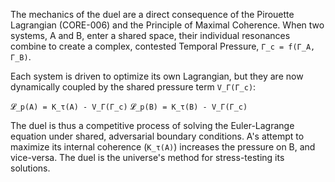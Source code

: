 The mechanics of the duel are a direct consequence of the Pirouette Lagrangian (CORE-006) and the Principle of Maximal Coherence. When two systems, A and B, enter a shared space, their individual resonances combine to create a complex, contested Temporal Pressure, `Γ_c = f(Γ_A, Γ_B)`.

Each system is driven to optimize its own Lagrangian, but they are now dynamically coupled by the shared pressure term `V_Γ(Γ_c)`:

`𝓛_p(A) = K_τ(A) - V_Γ(Γ_c)`
`𝓛_p(B) = K_τ(B) - V_Γ(Γ_c)`

The duel is thus a competitive process of solving the Euler-Lagrange equation under shared, adversarial boundary conditions. A's attempt to maximize its internal coherence (`K_τ(A)`) increases the pressure on B, and vice-versa. The duel is the universe's method for stress-testing its solutions.